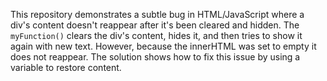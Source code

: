 This repository demonstrates a subtle bug in HTML/JavaScript where a div's content doesn't reappear after it's been cleared and hidden. The `myFunction()` clears the div's content, hides it, and then tries to show it again with new text. However, because the innerHTML was set to empty it does not reappear. The solution shows how to fix this issue by using a variable to restore content.